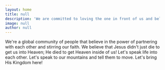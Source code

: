 ```yaml
---
layout: home
title: null
description: 'We are committed to loving the one in front of us and believing that Jesus will multiply anything that is placed in our hands. We believe for the impossible; to truly defeat hunger and lack of child care in India by going to battle each and every day through intercession and joyfully putting our feet to action. We establish, support, and organize feeding centers, orphanages, and general care for children in need.'
image: null
author: null
---
```


We're a global community of people that believe in the power of partnering with each other and stirring our faith. We believe that Jesus didn't just die to get us into Heaven; He died to get Heaven inside of us! Let's speak life into each other. Let's speak to our mountains and tell them to move. Let's bring His Kingdom here!
